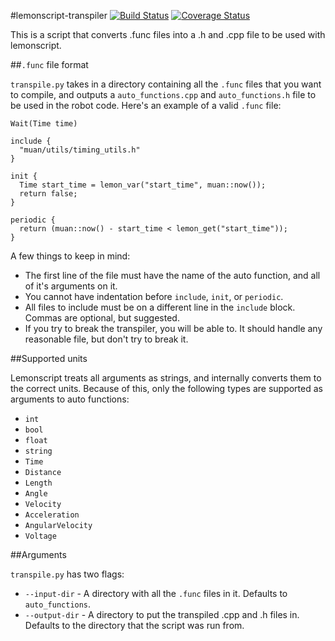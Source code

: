 #lemonscript-transpiler [![Build Status](https://travis-ci.org/WesleyAC/lemonscript-transpiler.svg)](https://travis-ci.org/WesleyAC/lemonscript-transpiler) [![Coverage Status](https://coveralls.io/repos/github/WesleyAC/lemonscript-transpiler/badge.svg?branch=master)](https://coveralls.io/github/WesleyAC/lemonscript-transpiler?branch=master)

This is a script that converts .func files into a .h and .cpp file to be used with lemonscript.

##`.func` file format

`transpile.py` takes in a directory containing all the `.func` files that you want to compile, and outputs a `auto_functions.cpp` and `auto_functions.h` file to be used in the robot code. Here's an example of a valid `.func` file:

```
Wait(Time time)

include {
  "muan/utils/timing_utils.h"
}

init {
  Time start_time = lemon_var("start_time", muan::now());
  return false;
}

periodic {
  return (muan::now() - start_time < lemon_get("start_time"));
}
```

A few things to keep in mind:

* The first line of the file must have the name of the auto function, and all of it's arguments on it.
* You cannot have indentation before `include`, `init`, or `periodic`.
* All files to include must be on a different line in the `include` block. Commas are optional, but suggested.
* If you try to break the transpiler, you will be able to. It should handle any reasonable file, but don't try to break it.

##Supported units

Lemonscript treats all arguments as strings, and internally converts them to the correct units. Because of this, only the following types are supported as arguments to auto functions:

* `int`
* `bool`
* `float`
* `string`
* `Time`
* `Distance`
* `Length`
* `Angle`
* `Velocity`
* `Acceleration`
* `AngularVelocity`
* `Voltage`

##Arguments

`transpile.py` has two flags:

* `--input-dir` - A directory with all the `.func` files in it. Defaults to `auto_functions`.
* `--output-dir` - A directory to put the transpiled .cpp and .h files in. Defaults to the directory that the script was run from.

